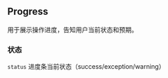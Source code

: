 <div class="demo-header">
<p class="overviewicon">
  <span class="wapi-business-slider"/>
</p>

## Progress

<nova-uxlink widget-name="Progress"></nova-uxlink>

用于展示操作进度，告知用户当前状态和预期。
</div>

### 状态

`status` 进度条当前状态（success/exception/warning）

<nova-demo-view link="progress/progress-status"></nova-demo-view>
